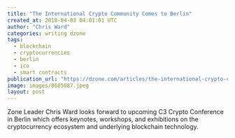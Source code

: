```yaml
---
title: "The International Crypto Community Comes to Berlin"
created_at: 2018-04-03 04:01:01 UTC
author: "Chris Ward"
categories: writing dzone
tags:
  - blockchain
  - cryptocurrencies
  - berlin
  - ico
  - smart contracts
publication_url: "https://dzone.com/articles/the-international-crypto-community-comes-to-berlin"
image: images/8685087.jpeg
layout: post
---
```

Zone Leader Chris Ward looks forward to upcoming C3 Crypto Conference in Berlin which offers keynotes, workshops, and exhibitions on the cryptocurrency ecosystem and underlying blockchain technology.

